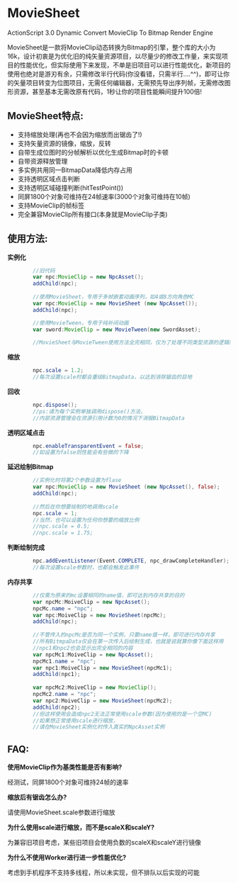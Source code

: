 MovieSheet
==========

ActionScript 3.0 Dynamic Convert MovieClip To Bitmap Render Engine

MovieSheet是一款将MovieClip动态转换为Bitmap的引擎，整个库的大小为16k，设计初衷是为优化旧的纯矢量资源项目，以尽量少的修改工作量，来实现项目的性能优化，但实际使用下来发现，不单是旧项目可以进行性能优化，新项目的使用也绝对是游刃有余，只需修改半行代码(你没看错，只需半行....^^)，即可让你的矢量项目转变为位图项目，无需任何编辑器，无需预先导出序列帧，无需修改图形资源，甚至基本无需改原有代码，1秒让你的项目性能瞬间提升100倍!


MovieSheet特点:
--------------
+ 支持缩放处理(再也不会因为缩放而出锯齿了!)
+ 支持矢量资源的镜像，缩放，反转
+ 自带生成位图时的分帧解析以优化生成Bitmap时的卡顿
+ 自带资源释放管理
+ 多实例共用同一BitmapData降低内存占用
+ 支持透明区域点击判断
+ 支持透明区域碰撞判断(hitTestPoint())
+ 同屏1800个对象可维持在24帧速率(3000个对象可维持在10帧)
+ 支持MovieClip的帧标签
+ 完全兼容MovieClip所有接口(本身就是MovieClip子类)


使用方法:
----------
**实例化**
```actionscript
		//旧代码
		var npc:MovieClip = new NpcAsset();
		addChild(npc);
		
		//使用MovieSheet，专用于多帧嵌套动画序列，如4或8方向角色MC
		var npc:MovieClip = new MovieSheet (new NpcAsset());
		addChild(npc);

		//使用MovieTween，专用于纯补间动画
		var sword:MovieClip = new MovieTween(new SwordAsset);
		
		//MovieSheet与MovieTween使用方法全完相同，仅为了处理不同类型资源的逻辑而区分开
```

**缩放**
```actionscript
		npc.scale = 1.2;
		//每次设置scale时都会重绘BitmapData，以达到消除锯齿的目地
```

**回收**
```actionscript
		npc.dispose();
		//ps:请为每个实例单独调用dispose()方法，
		//内部资源管理会在资源引用计数为0的情况下消毁BitmapData
```

**透明区域点击**
```actionscript
		npc.enableTransparentEvent = false;
		//如设置为false则性能会有些微的下降
```

**延迟绘制Bitmap**
```actionscript
		//实例化时将第2个参数设置为flase
		var npc:MovieClip = new MovieSheet (new NpcAsset(), false);
		addChild(npc);
		
		//然后在你想要绘制的地调用scale
		npc.scale = 1;
		//当然，也可以设置为任何你想要的缩放比例
		//npc.scale = 0.5;
		//npc.scale = 1.75;
```

**判断绘制完成**
```actionscript
		npc.addEventListener(Event.COMPLETE, npc_drawCompleteHandler);
		//每次设置scale参数时，也都会触发此事件
```

**内存共享**
```actionscript
		//仅需为原来的mc设置相同的name值，即可达到内存共享的目的
		var npcMc:MoiveClip = new NpcAsset();
		npcMc.name = "npc";
		var npc:MoiveClip = new MovieSheet(npcMc);
		addChild(npc);
		
		//不管传入的npcMc是否为同一个实例，只要name值一样，即可进行内存共享
		//所有BitmpaData仅会在第一次传入后绘制生成，也就是说就算你像下面这样用
		//npc1和npc2也会显示出完全相同的内容
		var npcMc1:MoiveClip = new NpcAsset();
		npcMc1.name = "npc";
		var npc1:MoiveClip = new MovieSheet(npcMc1);
		addChild(npc1);
		
		var npcMc2:MoiveClip = new MovieClip();
		npcMc2.name = "npc";
		var npc2:MoiveClip = new MovieSheet(npcMc2);
		addChild(npc2);
		//但这样使用会造成npc2无法正常使用scale参数(因为使用的是一个空MC)
		//如果想正常使用scale进行缩放，
		//请在MovieSheet实例化时传入真实的NpcAsset实例
```

FAQ:
----------------
**使用MovieClip作为基类性能是否有影响?**

经测试，同屏1800个对象可维持24帧的速率

**缩放后有锯齿怎么办?**

请使用MovieSheet.scale参数进行缩放

**为什么使用scale进行缩放，而不是scaleX和scaleY?**

为兼容旧项目考虑，某些旧项目会使用负数的scaleX和scaleY进行镜像

**为什么不使用Worker进行进一步性能优化?**

考虑到手机程序不支持多线程，所以未实现，但不排队以后实现的可能
